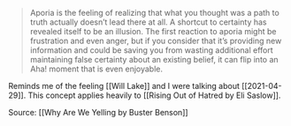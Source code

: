 > Aporia is the feeling of realizing that what you thought was a path to truth actually doesn’t lead there at all. A shortcut to certainty has revealed itself to be an illusion. The first reaction to aporia might be frustration and even anger, but if you consider that it’s providing new information and could be saving you from wasting additional effort maintaining false certainty about an existing belief, it can flip into an Aha! moment that is even enjoyable.

Reminds me of the feeling [[Will Lake]] and I were talking about [[2021-04-29]]. This concept applies heavily to [[Rising Out of Hatred by Eli Saslow]]. 

Source: [[Why Are We Yelling by Buster Benson]]